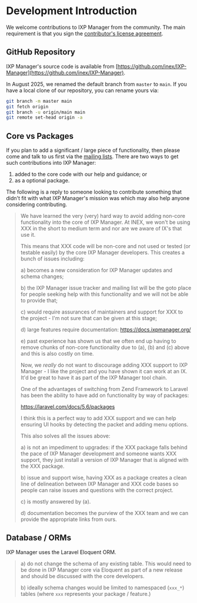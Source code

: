 # Development Introduction

We welcome contributions to IXP Manager from the community. The main requirement is that you sign the [contributor's license agreement](cla.md).

## GitHub Repository

IXP Manager's source code is available from [https://github.com/inex/IXP-Manager](https://github.com/inex/IXP-Manager).

In August 2025, we renamed the default branch from `master` to `main`. If you have a local clone of our repository, you can rename yours via:

```sh
git branch -m master main
git fetch origin
git branch -u origin/main main
git remote set-head origin -a
```

## Core vs Packages

If you plan to add a significant / large piece of functionality, then please come and talk to us first via the [mailing lists](https://www.ixpmanager.org/support). There are two ways to get such contributions into IXP Manager:

1. added to the core code with our help and guidance; or
2. as a optional package.

The following is a reply to someone looking to contribute something that didn't fit with what IXP Manager's mission was which may also help anyone considering contributing.

> We have learned the very (very) hard way to avoid adding non-core functionality into the core of IXP Manager. At INEX, we won't be using XXX in the short to medium term and nor are we aware of IX's that use it.
>
> This means that XXX code will be non-core and not used or tested (or testable easily) by the core IXP Manager developers. This creates a bunch of issues including:
>
> a) becomes a new consideration for IXP Manager updates and schema changes;
>
> b) the IXP Manager issue tracker and mailing list will be the goto place for people seeking help with this functionality and we will not be able to provide that;
>
> c) would require assurances of maintainers and support for XXX to the project - I'm not sure that can be given at this stage;
>
> d) large features require documentation: https://docs.ixpmanager.org/
>
> e) past experience has shown us that we often end up having to remove chunks of non-core functionality due to (a), (b) and (c) above and this is also costly on time.
>
> Now, we *really* do not want to discourage adding XXX support to IXP Manager - I like the project and you have shown it can work at an IX. It'd be great to have it as part of the IXP Manager tool chain.
>
> One of the advantages of switching from Zend Framework to Laravel has been the ability to have add on functionality by way of packages:
>
> https://laravel.com/docs/5.6/packages
>
> I think this is a perfect way to add XXX support and we can help ensuring UI hooks by detecting the packet and adding menu options.
>
> This also solves all the issues above:
>
> a) is not an impediment to upgrades: if the XXX package falls behind the pace of IXP Manager development and someone wants XXX support, they just install a version of IXP Manager that is aligned with the XXX package.
>
> b) issue and support wise, having XXX as a package creates a clean line of delineation between IXP Manager and XXX code bases so people can raise issues and questions with the correct project.
>
> c) is mostly answered by (a).
>
> d) documentation becomes the purview of the XXX team and we can provide the appropriate links from ours.

## Database / ORMs

IXP Manager uses the Laravel Eloquent ORM.

> a) do not change the schema of any existing table. This would need to be done in IXP Manager core via Eloquent as part of a new release and should be discussed with the core developers.
>
> b) ideally schema changes would be limited to namespaced (`xxx_*`) tables (where `xxx` represents your package / feature.)
